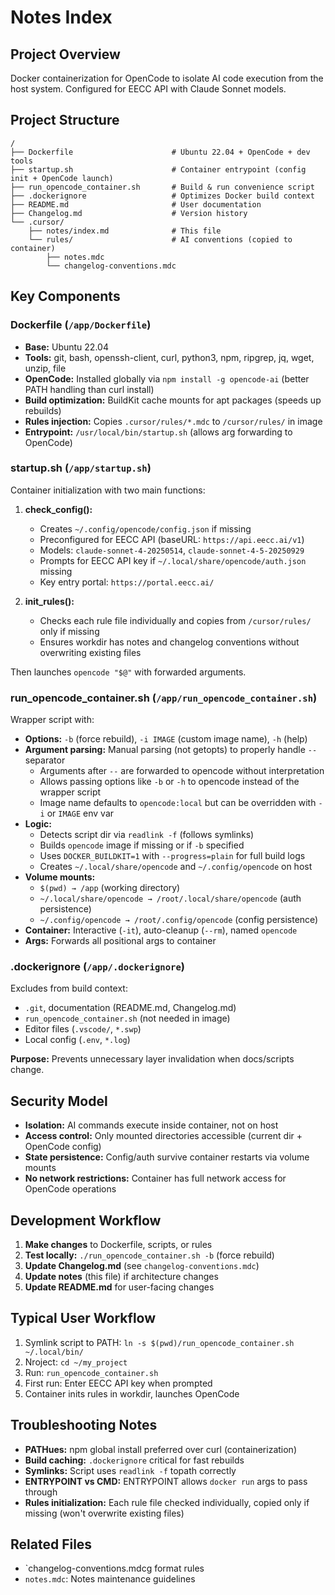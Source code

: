 # Notes Index

## Project Overview

Docker containerization for OpenCode to isolate AI code execution from the host system. Configured for EECC API with Claude Sonnet models.

## Project Structure

```
/
├── Dockerfile                      # Ubuntu 22.04 + OpenCode + dev tools
├── startup.sh                      # Container entrypoint (config init + OpenCode launch)
├── run_opencode_container.sh       # Build & run convenience script
├── .dockerignore                   # Optimizes Docker build context
├── README.md                       # User documentation
├── Changelog.md                    # Version history
└── .cursor/
    ├── notes/index.md              # This file
    └── rules/                      # AI conventions (copied to container)
        ├── notes.mdc
        └── changelog-conventions.mdc
```

## Key Components

### Dockerfile (`/app/Dockerfile`)

- **Base:** Ubuntu 22.04
- **Tools:** git, bash, openssh-client, curl, python3, npm, ripgrep, jq, wget, unzip, file
- **OpenCode:** Installed globally via `npm install -g opencode-ai` (better PATH handling than curl install)
- **Build optimization:** BuildKit cache mounts for apt packages (speeds up rebuilds)
- **Rules injection:** Copies `.cursor/rules/*.mdc` to `/cursor/rules/` in image
- **Entrypoint:** `/usr/local/bin/startup.sh` (allows arg forwarding to OpenCode)

### startup.sh (`/app/startup.sh`)

Container initialization with two main functions:

1. **check_config():**

   - Creates `~/.config/opencode/config.json` if missing
   - Preconfigured for EECC API (baseURL: `https://api.eecc.ai/v1`)
   - Models: `claude-sonnet-4-20250514`, `claude-sonnet-4-5-20250929`
   - Prompts for EECC API key if `~/.local/share/opencode/auth.json` missing
   - Key entry portal: `https://portal.eecc.ai/`

2. **init_rules():**
   - Checks each rule file individually and copies from `/cursor/rules/` only if missing
   - Ensures workdir has notes and changelog conventions without overwriting existing files

Then launches `opencode "$@"` with forwarded arguments.

### run_opencode_container.sh (`/app/run_opencode_container.sh`)

Wrapper script with:

- **Options:** `-b` (force rebuild), `-i IMAGE` (custom image name), `-h` (help)
- **Argument parsing:** Manual parsing (not getopts) to properly handle `--` separator
  - Arguments after `--` are forwarded to opencode without interpretation
  - Allows passing options like `-b` or `-h` to opencode instead of the wrapper script
  - Image name defaults to `opencode:local` but can be overridden with `-i` or `IMAGE` env var
- **Logic:**
  - Detects script dir via `readlink -f` (follows symlinks)
  - Builds `opencode` image if missing or if `-b` specified
  - Uses `DOCKER_BUILDKIT=1` with `--progress=plain` for full build logs
  - Creates `~/.local/share/opencode` and `~/.config/opencode` on host
- **Volume mounts:**
  - `$(pwd) → /app` (working directory)
  - `~/.local/share/opencode → /root/.local/share/opencode` (auth persistence)
  - `~/.config/opencode → /root/.config/opencode` (config persistence)
- **Container:** Interactive (`-it`), auto-cleanup (`--rm`), named `opencode`
- **Args:** Forwards all positional args to container

### .dockerignore (`/app/.dockerignore`)

Excludes from build context:

- `.git`, documentation (README.md, Changelog.md)
- `run_opencode_container.sh` (not needed in image)
- Editor files (`.vscode/`, `*.swp`)
- Local config (`.env`, `*.log`)

**Purpose:** Prevents unnecessary layer invalidation when docs/scripts change.

## Security Model

- **Isolation:** AI commands execute inside container, not on host
- **Access control:** Only mounted directories accessible (current dir + OpenCode config)
- **State persistence:** Config/auth survive container restarts via volume mounts
- **No network restrictions:** Container has full network access for OpenCode operations

## Development Workflow

1. **Make changes** to Dockerfile, scripts, or rules
2. **Test locally:** `./run_opencode_container.sh -b` (force rebuild)
3. **Update Changelog.md** (see `changelog-conventions.mdc`)
4. **Update notes** (this file) if architecture changes
5. **Update README.md** for user-facing changes

## Typical User Workflow

1. Symlink script to PATH: `ln -s $(pwd)/run_opencode_container.sh ~/.local/bin/`
2. Nroject: `cd ~/my_project`
3. Run: `run_opencode_container.sh`
4. First run: Enter EECC API key when prompted
5. Container inits rules in workdir, launches OpenCode

## Troubleshooting Notes

- **PATHues:** npm global install preferred over curl (containerization)
- **Build caching:** `.dockerignore` critical for fast rebuilds
- **Symlinks:** Script uses `readlink -f` topath correctly
- **ENTRYPOINT vs CMD:** ENTRYPOINT allows `docker run` args to pass through
- **Rules initialization:** Each rule file checked individually, copied only if missing (won't overwrite existing files)

## Related Files

- `changelog-conventions.mdcg format rules
- `notes.mdc`: Notes maintenance guidelines
